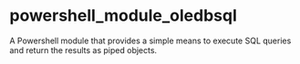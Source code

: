 # powershell_module_oledbsql
A Powershell module that provides a simple means to execute SQL queries and return the results as piped objects.
